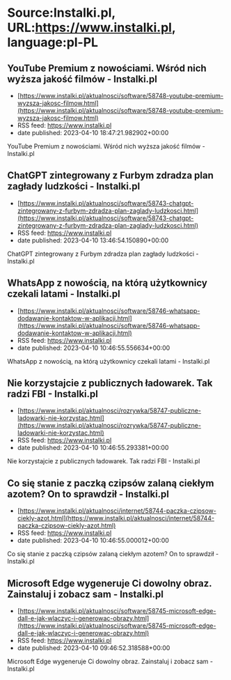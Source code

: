 # Source:Instalki.pl, URL:https://www.instalki.pl, language:pl-PL

## YouTube Premium z nowościami. Wśród nich wyższa jakość filmów - Instalki.pl
 - [https://www.instalki.pl/aktualnosci/software/58748-youtube-premium-wyzsza-jakosc-filmow.html](https://www.instalki.pl/aktualnosci/software/58748-youtube-premium-wyzsza-jakosc-filmow.html)
 - RSS feed: https://www.instalki.pl
 - date published: 2023-04-10 18:47:21.982902+00:00

YouTube Premium z nowościami. Wśród nich wyższa jakość filmów - Instalki.pl

## ChatGPT zintegrowany z Furbym zdradza plan zagłady ludzkości - Instalki.pl
 - [https://www.instalki.pl/aktualnosci/software/58743-chatgpt-zintegrowany-z-furbym-zdradza-plan-zaglady-ludzkosci.html](https://www.instalki.pl/aktualnosci/software/58743-chatgpt-zintegrowany-z-furbym-zdradza-plan-zaglady-ludzkosci.html)
 - RSS feed: https://www.instalki.pl
 - date published: 2023-04-10 13:46:54.150890+00:00

ChatGPT zintegrowany z Furbym zdradza plan zagłady ludzkości - Instalki.pl

## WhatsApp z nowością, na którą użytkownicy czekali latami - Instalki.pl
 - [https://www.instalki.pl/aktualnosci/software/58746-whatsapp-dodawanie-kontaktow-w-aplikacji.html](https://www.instalki.pl/aktualnosci/software/58746-whatsapp-dodawanie-kontaktow-w-aplikacji.html)
 - RSS feed: https://www.instalki.pl
 - date published: 2023-04-10 10:46:55.556634+00:00

WhatsApp z nowością, na którą użytkownicy czekali latami - Instalki.pl

## Nie korzystajcie z publicznych ładowarek. Tak radzi FBI - Instalki.pl
 - [https://www.instalki.pl/aktualnosci/rozrywka/58747-publiczne-ladowarki-nie-korzystac.html](https://www.instalki.pl/aktualnosci/rozrywka/58747-publiczne-ladowarki-nie-korzystac.html)
 - RSS feed: https://www.instalki.pl
 - date published: 2023-04-10 10:46:55.293381+00:00

Nie korzystajcie z publicznych ładowarek. Tak radzi FBI - Instalki.pl

## Co się stanie z paczką czipsów zalaną ciekłym azotem? On to sprawdził - Instalki.pl
 - [https://www.instalki.pl/aktualnosci/internet/58744-paczka-czipsow-ciekly-azot.html](https://www.instalki.pl/aktualnosci/internet/58744-paczka-czipsow-ciekly-azot.html)
 - RSS feed: https://www.instalki.pl
 - date published: 2023-04-10 10:46:55.000012+00:00

Co się stanie z paczką czipsów zalaną ciekłym azotem? On to sprawdził - Instalki.pl

## Microsoft Edge wygeneruje Ci dowolny obraz. Zainstaluj i zobacz sam - Instalki.pl
 - [https://www.instalki.pl/aktualnosci/software/58745-microsoft-edge-dall-e-jak-wlaczyc-i-generowac-obrazy.html](https://www.instalki.pl/aktualnosci/software/58745-microsoft-edge-dall-e-jak-wlaczyc-i-generowac-obrazy.html)
 - RSS feed: https://www.instalki.pl
 - date published: 2023-04-10 09:46:52.318588+00:00

Microsoft Edge wygeneruje Ci dowolny obraz. Zainstaluj i zobacz sam - Instalki.pl

